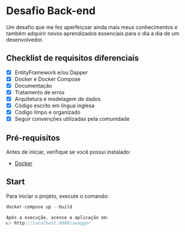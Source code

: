 # Desafio Back-end

Um desafio que me fez aperfeiçoar ainda mais meus conhecimentos e também adquirir novos aprendizados essenciais para o dia a dia de um desenvolvedor.

## Checklist de requisitos diferenciais

- [x] EntityFramework e/ou Dapper  
- [x] Docker e Docker Compose  
- [x] Documentação  
- [x] Tratamento de erros  
- [x] Arquitetura e modelagem de dados  
- [x] Código escrito em língua inglesa  
- [x] Código limpo e organizado  
- [x] Seguir convenções utilizadas pela comunidade  

## Pré-requisitos

Antes de iniciar, verifique se você possui instalado:

- [Docker](https://www.docker.com/)  

## Start

Para iniciar o projeto, execute o comando:

```javascript
docker-compose up --build

Após a execução, acesse a aplicação em:
👉 http://localhost:8080/swagger
